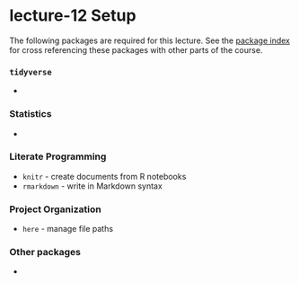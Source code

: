 # lecture-12 Setup
The following packages are required for this lecture. See the [package index](https://slu-soc5050.github.io/package-index/) for cross referencing these packages with other parts of the course.

### `tidyverse`

*

### Statistics

*

### Literate Programming

* `knitr` - create documents from R notebooks
* `rmarkdown` - write in Markdown syntax

### Project Organization

* `here` - manage file paths

### Other packages

*
